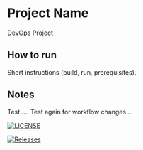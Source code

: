 # Project Name

DevOps Project

## How to run
Short instructions (build, run, prerequisites).

## Notes
Test.....
Test again for workflow changes...

[![LICENSE](https://img.shields.io/github/license/Ei-Phyu-Sinn-Kyaing/devops.svg?style=flat-square)](https://github.com/Ei-Phyu-Sinn-Kyaing/devops/blob/master/LICENSE)


[![Releases](https://img.shields.io/github/release/Ei-Phyu-Sinn-Kyaing/devops/all.svg?style=flat-square)](https://github.com/Ei-Phyu-Sinn-Kyaing/devops/releases)